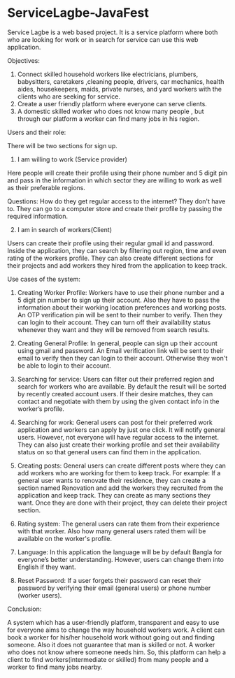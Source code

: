 # ServiceLagbe-JavaFest
Service Lagbe is a web based project. It is a service platform where both who are looking for work or in search for service can use this web application. 

Objectives:
1. Connect skilled household workers like electricians, plumbers, babysitters, caretakers ,cleaning people, drivers, car mechanics, health aides, housekeepers, maids, private nurses, and yard workers with the clients who are seeking for service.
2. Create a user friendly platform where everyone can serve clients.
3. A domestic skilled worker who does not know many people , but through our platform a worker can find many jobs in his region.

Users and their role:

There will be two sections for sign up. 

1. I am willing to work (Service provider)

Here people will create their profile using their phone number and 5 digit pin and pass in the information in which sector they are willing to work as well as their preferable regions.

Questions:
How do they get regular access to the internet?
They don't have to. They can go to a computer store and create their profile by passing the required information.
		 
2. I am in search of workers(Client)

Users can create their profile using their regular gmail id and password. Inside the application, they can search by filtering out region, time and even rating of the workers profile. They can also create different sections for their projects and add workers they hired from the application to keep track. 

Use cases of the system:

1. Creating Worker Profile: Workers have to use their phone number and a 5 digit pin number to sign up their account. Also they have to pass the information about their working location preferences and working posts. An OTP verification pin will be sent to their number to verify. Then they can login to their account. They can turn off their availability status whenever they want and they will be removed from search results.

2. Creating General Profile: In general, people can sign up their account using gmail and password. An Email verification link will be sent to their email to verify then they can login to their account. Otherwise they won't be able to login to their account.

3. Searching for service: Users can filter out their preferred region and search for workers who are available. By default the result will be sorted by recently created account users. If their desire matches, they can contact and negotiate with them by using the given contact info in the worker’s profile.

4. Searching for work: General users can post for their preferred work application and workers can apply by just one click. It will notify general users. However, not everyone will have regular access to the internet. They can also just create their working profile and set their availability status on so that general users can find them in the application.
   
5. Creating posts: General users can create different posts where they can add workers who are working for them to keep track. For example: If a general user wants to renovate their residence, they can create a section named Renovation and add the workers they recruited from the application and keep track. They can create as many sections they want. Once they are done with their project, they can delete their project section.

6. Rating system: The general users can rate them from their experience with that worker. Also how many general users rated them will be available on the worker's profile. 

7. Language: In this application the language will be by default Bangla for everyone’s better understanding. However, users can change them into English if they want.

8. Reset Password: If a user forgets their password can reset their password by verifying their email (general users) or phone number (worker users).

Conclusion:

A system which has  a user-friendly platform, transparent and easy to use for everyone aims to change the way household workers work. A client can book a worker for his/her household work without going out and finding someone. Also it does not guarantee that man is skilled or not.  A worker who does not know where someone needs him. So, this platform  can help a client to find workers(intermediate or skilled) from many people and a worker to find many jobs nearby.

